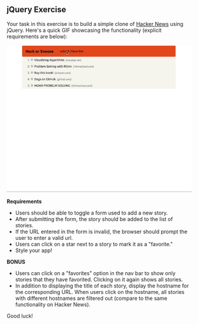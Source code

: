 ## jQuery Exercise

Your task in this exercise is to build a simple clone of [Hacker News](https://news.ycombinator.com/) using jQuery. Here's a quick GIF showcasing the functionality (explicit requirements are below):

![Hacker news clone functionality](./images/hackorsnooze.gif)

__Requirements__

* Users should be able to toggle a form used to add a new story.
* After submitting the form, the story should be added to the list of stories.
* If the URL entered in the form is invalid, the browser should prompt the user to enter a valid url.
* Users can click on a star next to a story to mark it as a "favorite."
* Style your app! 

__BONUS__

* Users can click on a "favorites" option in the nav bar to show only stories that they have favorited. Clicking on it again shows all stories.
* In addition to displaying the title of each story, display the hostname for the corresponding URL. When users click on the hostname, all stories with different hostnames are filtered out (compare to the same functionality on Hacker News).

Good luck!